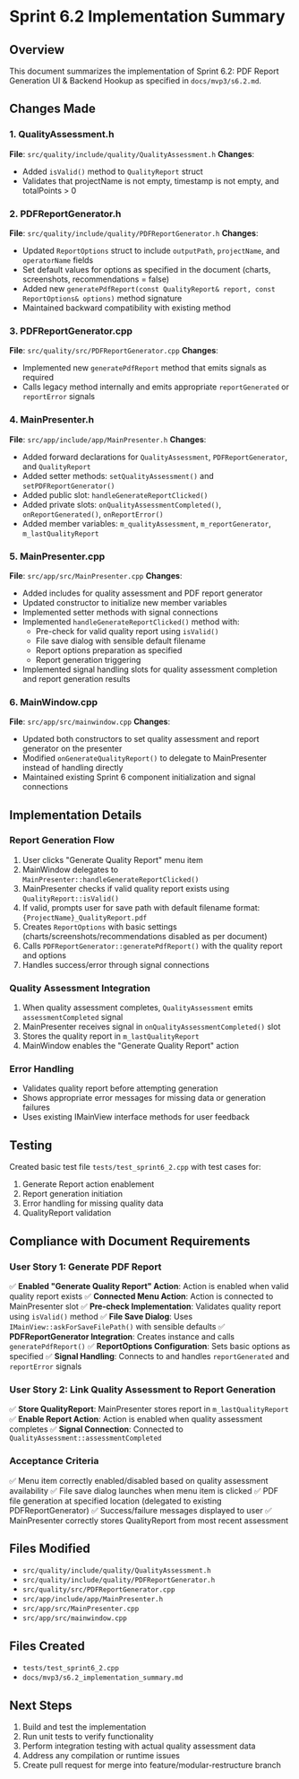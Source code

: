 # Sprint 6.2 Implementation Summary

## Overview
This document summarizes the implementation of Sprint 6.2: PDF Report Generation UI & Backend Hookup as specified in `docs/mvp3/s6.2.md`.

## Changes Made

### 1. QualityAssessment.h
**File**: `src/quality/include/quality/QualityAssessment.h`
**Changes**:
- Added `isValid()` method to `QualityReport` struct
- Validates that projectName is not empty, timestamp is not empty, and totalPoints > 0

### 2. PDFReportGenerator.h
**File**: `src/quality/include/quality/PDFReportGenerator.h`
**Changes**:
- Updated `ReportOptions` struct to include `outputPath`, `projectName`, and `operatorName` fields
- Set default values for options as specified in the document (charts, screenshots, recommendations = false)
- Added new `generatePdfReport(const QualityReport& report, const ReportOptions& options)` method signature
- Maintained backward compatibility with existing method

### 3. PDFReportGenerator.cpp
**File**: `src/quality/src/PDFReportGenerator.cpp`
**Changes**:
- Implemented new `generatePdfReport` method that emits signals as required
- Calls legacy method internally and emits appropriate `reportGenerated` or `reportError` signals

### 4. MainPresenter.h
**File**: `src/app/include/app/MainPresenter.h`
**Changes**:
- Added forward declarations for `QualityAssessment`, `PDFReportGenerator`, and `QualityReport`
- Added setter methods: `setQualityAssessment()` and `setPDFReportGenerator()`
- Added public slot: `handleGenerateReportClicked()`
- Added private slots: `onQualityAssessmentCompleted()`, `onReportGenerated()`, `onReportError()`
- Added member variables: `m_qualityAssessment`, `m_reportGenerator`, `m_lastQualityReport`

### 5. MainPresenter.cpp
**File**: `src/app/src/MainPresenter.cpp`
**Changes**:
- Added includes for quality assessment and PDF report generator
- Updated constructor to initialize new member variables
- Implemented setter methods with signal connections
- Implemented `handleGenerateReportClicked()` method with:
  - Pre-check for valid quality report using `isValid()`
  - File save dialog with sensible default filename
  - Report options preparation as specified
  - Report generation triggering
- Implemented signal handling slots for quality assessment completion and report generation results

### 6. MainWindow.cpp
**File**: `src/app/src/mainwindow.cpp`
**Changes**:
- Updated both constructors to set quality assessment and report generator on the presenter
- Modified `onGenerateQualityReport()` to delegate to MainPresenter instead of handling directly
- Maintained existing Sprint 6 component initialization and signal connections

## Implementation Details

### Report Generation Flow
1. User clicks "Generate Quality Report" menu item
2. MainWindow delegates to `MainPresenter::handleGenerateReportClicked()`
3. MainPresenter checks if valid quality report exists using `QualityReport::isValid()`
4. If valid, prompts user for save path with default filename format: `{ProjectName}_QualityReport.pdf`
5. Creates `ReportOptions` with basic settings (charts/screenshots/recommendations disabled as per document)
6. Calls `PDFReportGenerator::generatePdfReport()` with the quality report and options
7. Handles success/error through signal connections

### Quality Assessment Integration
1. When quality assessment completes, `QualityAssessment` emits `assessmentCompleted` signal
2. MainPresenter receives signal in `onQualityAssessmentCompleted()` slot
3. Stores the quality report in `m_lastQualityReport`
4. MainWindow enables the "Generate Quality Report" action

### Error Handling
- Validates quality report before attempting generation
- Shows appropriate error messages for missing data or generation failures
- Uses existing IMainView interface methods for user feedback

## Testing
Created basic test file `tests/test_sprint6_2.cpp` with test cases for:
1. Generate Report action enablement
2. Report generation initiation
3. Error handling for missing quality data
4. QualityReport validation

## Compliance with Document Requirements

### User Story 1: Generate PDF Report
✅ **Enabled "Generate Quality Report" Action**: Action is enabled when valid quality report exists
✅ **Connected Menu Action**: Action is connected to MainPresenter slot
✅ **Pre-check Implementation**: Validates quality report using `isValid()` method
✅ **File Save Dialog**: Uses `IMainView::askForSaveFilePath()` with sensible defaults
✅ **PDFReportGenerator Integration**: Creates instance and calls `generatePdfReport()`
✅ **ReportOptions Configuration**: Sets basic options as specified
✅ **Signal Handling**: Connects to and handles `reportGenerated` and `reportError` signals

### User Story 2: Link Quality Assessment to Report Generation
✅ **Store QualityReport**: MainPresenter stores report in `m_lastQualityReport`
✅ **Enable Report Action**: Action is enabled when quality assessment completes
✅ **Signal Connection**: Connected to `QualityAssessment::assessmentCompleted`

### Acceptance Criteria
✅ Menu item correctly enabled/disabled based on quality assessment availability
✅ File save dialog launches when menu item is clicked
✅ PDF file generation at specified location (delegated to existing PDFReportGenerator)
✅ Success/failure messages displayed to user
✅ MainPresenter correctly stores QualityReport from most recent assessment

## Files Modified
- `src/quality/include/quality/QualityAssessment.h`
- `src/quality/include/quality/PDFReportGenerator.h`
- `src/quality/src/PDFReportGenerator.cpp`
- `src/app/include/app/MainPresenter.h`
- `src/app/src/MainPresenter.cpp`
- `src/app/src/mainwindow.cpp`

## Files Created
- `tests/test_sprint6_2.cpp`
- `docs/mvp3/s6.2_implementation_summary.md`

## Next Steps
1. Build and test the implementation
2. Run unit tests to verify functionality
3. Perform integration testing with actual quality assessment data
4. Address any compilation or runtime issues
5. Create pull request for merge into feature/modular-restructure branch

